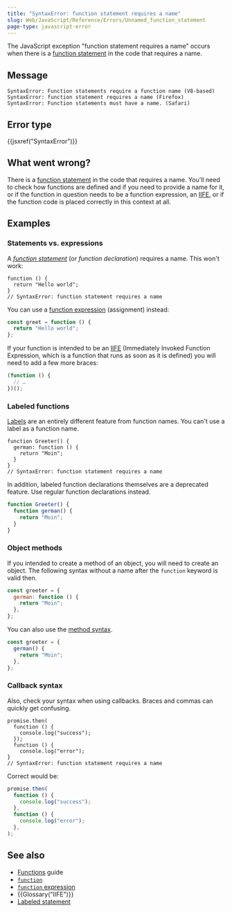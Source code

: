 ```yaml
---
title: "SyntaxError: function statement requires a name"
slug: Web/JavaScript/Reference/Errors/Unnamed_function_statement
page-type: javascript-error
---
```




The JavaScript exception "function statement requires a name" occurs
when there is a [function statement](/Web/JavaScript/Reference/Statements/function)
in the code that requires a name.

## Message

```plain
SyntaxError: Function statements require a function name (V8-based)
SyntaxError: function statement requires a name (Firefox)
SyntaxError: Function statements must have a name. (Safari)
```

## Error type

{{jsxref("SyntaxError")}}

## What went wrong?

There is a [function statement](/Web/JavaScript/Reference/Statements/function) in the code that requires a name.
You'll need to check how functions are defined and if you need to provide a name for it, or if the function in question needs to be a function expression, an [IIFE](/Glossary/IIFE), or if the function code is placed correctly in this context at all.

## Examples

### Statements vs. expressions

A _[function statement](/Web/JavaScript/Reference/Statements/function)_ (or _function declaration_) requires a name.
This won't work:

```js-nolint example-bad
function () {
  return "Hello world";
}
// SyntaxError: function statement requires a name
```

You can use a [function expression](/Web/JavaScript/Reference/Operators/function) (assignment) instead:

```js example-good
const greet = function () {
  return "Hello world";
};
```

If your function is intended to be an [IIFE](https://en.wikipedia.org/wiki/Immediately-invoked_function_expression) (Immediately Invoked Function Expression, which is a function that runs as soon as it is defined) you will need to add a few more braces:

```js example-good
(function () {
  // …
})();
```

### Labeled functions

[Labels](/Web/JavaScript/Reference/Statements/label) are an entirely different feature from function names. You can't use a label as a function name.

```js-nolint example-bad
function Greeter() {
  german: function () {
    return "Moin";
  }
}
// SyntaxError: function statement requires a name
```

In addition, labeled function declarations themselves are a deprecated feature. Use regular function declarations instead.

```js example-good
function Greeter() {
  function german() {
    return "Moin";
  }
}
```

### Object methods

If you intended to create a method of an object, you will need to create an object.
The following syntax without a name after the `function` keyword is valid then.

```js example-good
const greeter = {
  german: function () {
    return "Moin";
  },
};
```

You can also use the [method syntax](/Web/JavaScript/Reference/Functions/Method_definitions).

```js
const greeter = {
  german() {
    return "Moin";
  },
};
```

### Callback syntax

Also, check your syntax when using callbacks.
Braces and commas can quickly get confusing.

```js-nolint example-bad
promise.then(
  function () {
    console.log("success");
  });
  function () {
    console.log("error");
}
// SyntaxError: function statement requires a name
```

Correct would be:

```js example-good
promise.then(
  function () {
    console.log("success");
  },
  function () {
    console.log("error");
  },
);
```

## See also

- [Functions](/Web/JavaScript/Guide/Functions) guide
- [`function`](/Web/JavaScript/Reference/Statements/function)
- [`function` expression](/Web/JavaScript/Reference/Operators/function)
- {{Glossary("IIFE")}}
- [Labeled statement](/Web/JavaScript/Reference/Statements/label)
